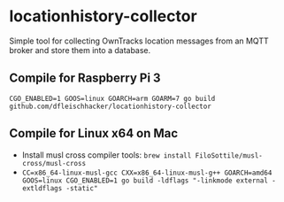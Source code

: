 # locationhistory-collector
Simple tool for collecting OwnTracks location messages from an MQTT broker and store them into a database.

## Compile for Raspberry Pi 3
`CGO_ENABLED=1 GOOS=linux GOARCH=arm GOARM=7 go build github.com/dfleischhacker/locationhistory-collector`

## Compile for Linux x64 on Mac

* Install musl cross compiler tools: `brew install FiloSottile/musl-cross/musl-cross`
* `CC=x86_64-linux-musl-gcc CXX=x86_64-linux-musl-g++ GOARCH=amd64 GOOS=linux CGO_ENABLED=1 go build -ldflags "-linkmode external -extldflags -static"`